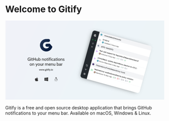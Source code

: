# Welcome to Gitify

![Gitify](assets/press.png)

Gitify is a free and open source desktop application that brings GitHub notifications to your menu bar. Available on macOS, Windows & Linux. 
